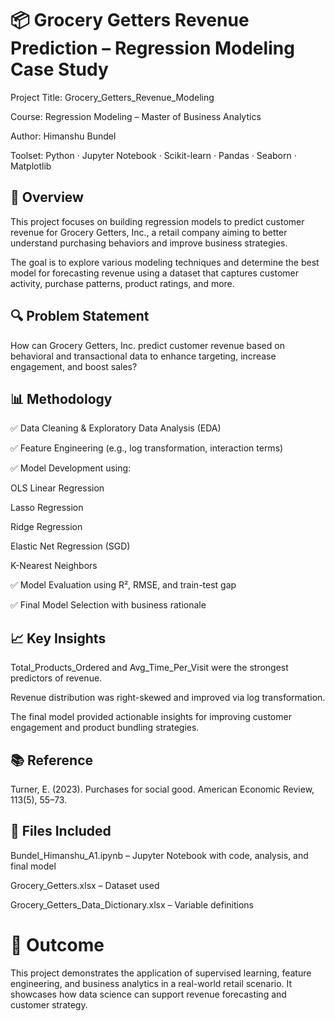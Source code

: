 # 📦 Grocery Getters Revenue Prediction – Regression Modeling Case Study
Project Title: Grocery_Getters_Revenue_Modeling

Course: Regression Modeling – Master of Business Analytics

Author: Himanshu Bundel

Toolset: Python · Jupyter Notebook · Scikit-learn · Pandas · Seaborn · Matplotlib

## 📌 Overview
This project focuses on building regression models to predict customer revenue for Grocery Getters, Inc., a retail company aiming to better understand purchasing behaviors and improve business strategies.

The goal is to explore various modeling techniques and determine the best model for forecasting revenue using a dataset that captures customer activity, purchase patterns, product ratings, and more.

## 🔍 Problem Statement
How can Grocery Getters, Inc. predict customer revenue based on behavioral and transactional data to enhance targeting, increase engagement, and boost sales?

## 📊 Methodology
✅ Data Cleaning & Exploratory Data Analysis (EDA)

✅ Feature Engineering (e.g., log transformation, interaction terms)

✅ Model Development using:

OLS Linear Regression

Lasso Regression

Ridge Regression

Elastic Net Regression (SGD)

K-Nearest Neighbors

✅ Model Evaluation using R², RMSE, and train-test gap

✅ Final Model Selection with business rationale

## 📈 Key Insights
Total_Products_Ordered and Avg_Time_Per_Visit were the strongest predictors of revenue.

Revenue distribution was right-skewed and improved via log transformation.

The final model provided actionable insights for improving customer engagement and product bundling strategies.

## 📚 Reference
Turner, E. (2023). Purchases for social good. American Economic Review, 113(5), 55–73.

## 📁 Files Included
Bundel_Himanshu_A1.ipynb – Jupyter Notebook with code, analysis, and final model

Grocery_Getters.xlsx – Dataset used

Grocery_Getters_Data_Dictionary.xlsx – Variable definitions

# 🚀 Outcome
This project demonstrates the application of supervised learning, feature engineering, and business analytics in a real-world retail scenario. It showcases how data science can support revenue forecasting and customer strategy.
